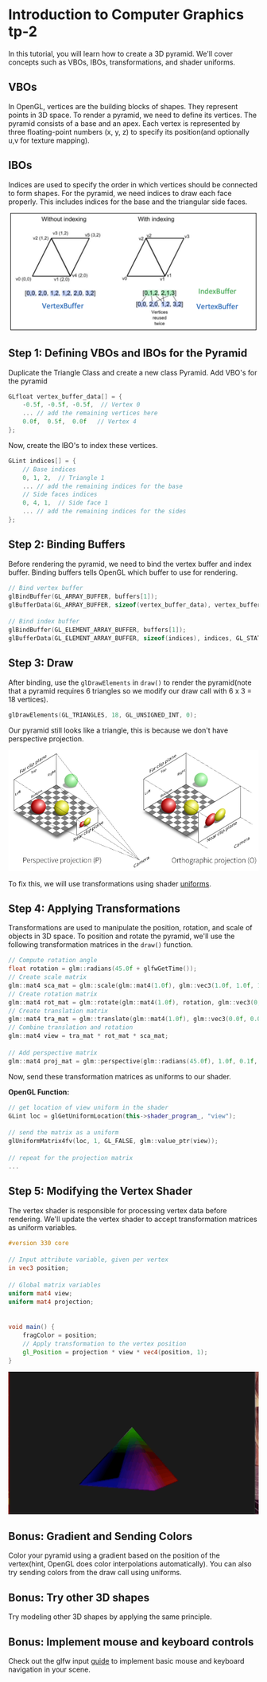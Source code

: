# Introduction to Computer Graphics tp-2

In this tutorial, you will learn how to create a 3D pyramid. We'll cover concepts such as VBOs, IBOs, transformations, and shader uniforms.

## VBOs

In OpenGL, vertices are the building blocks of shapes. They represent points in 3D space. To render a pyramid, we need to define its vertices. The pyramid consists of a base and an apex. Each vertex is represented by three floating-point numbers (x, y, z) to specify its position(and optionally u,v for texture mapping).

## IBOs

Indices are used to specify the order in which vertices should be connected to form shapes. For the pyramid, we need indices to draw each face properly. This includes indices for the base and the triangular side faces.

![VBO - IBO](./images/vbo_ibo.png)


## Step 1: Defining VBOs and IBOs for the Pyramid

Duplicate the Triangle Class and create a new class Pyramid. Add VBO's for the pyramid

```cpp
GLfloat vertex_buffer_data[] = {
    -0.5f, -0.5f, -0.5f,  // Vertex 0
    ... // add the remaining vertices here
    0.0f,  0.5f,  0.0f   // Vertex 4
};
```

Now, create the IBO's to index these vertices.

```cpp
GLint indices[] = {
    // Base indices
    0, 1, 2,  // Triangle 1
    ... // add the remaining indices for the base
    // Side faces indices
    0, 4, 1,  // Side face 1
    ... // add the remaining indices for the sides
};
```

## Step 2: Binding Buffers

Before rendering the pyramid, we need to bind the vertex buffer and index buffer. Binding buffers tells OpenGL which buffer to use for rendering. 

```cpp
// Bind vertex buffer
glBindBuffer(GL_ARRAY_BUFFER, buffers[1]);
glBufferData(GL_ARRAY_BUFFER, sizeof(vertex_buffer_data), vertex_buffer_data, GL_STATIC_DRAW);

// Bind index buffer
glBindBuffer(GL_ELEMENT_ARRAY_BUFFER, buffers[1]);
glBufferData(GL_ELEMENT_ARRAY_BUFFER, sizeof(indices), indices, GL_STATIC_DRAW);
```

## Step 3: Draw

After binding, use the `glDrawElements` in `draw()` to render the pyramid(note that a pyramid requires 6 triangles so we modify our draw call with 6 x 3 = 18 vertices).

```cpp
glDrawElements(GL_TRIANGLES, 18, GL_UNSIGNED_INT, 0);
```

Our pyramid still looks like a triangle, this is because we don't have perspective projection.

![VBO - IBO](./images/persp_ortho.png)

To fix this, we will use transformations using shader [uniforms](https://www.khronos.org/opengl/wiki/Uniform_(GLSL)).

## Step 4: Applying Transformations

Transformations are used to manipulate the position, rotation, and scale of objects in 3D space. To position and rotate the pyramid, we'll use the  following transformation matrices in the `draw()` function.

```cpp
// Compute rotation angle
float rotation = glm::radians(45.0f + glfwGetTime());
// Create scale matrix
glm::mat4 sca_mat = glm::scale(glm::mat4(1.0f), glm::vec3(1.0f, 1.0f, 1.0f));
// Create rotation matrix
glm::mat4 rot_mat = glm::rotate(glm::mat4(1.0f), rotation, glm::vec3(0, 1, 0));
// Create translation matrix
glm::mat4 tra_mat = glm::translate(glm::mat4(1.0f), glm::vec3(0.0f, 0.0f, -3.0f));
// Combine translation and rotation
glm::mat4 view = tra_mat * rot_mat * sca_mat;

// Add perspective matrix
glm::mat4 proj_mat = glm::perspective(glm::radians(45.0f), 1.0f, 0.1f, 10.0f);
```

Now, send these transformation matrices as uniforms to our shader.

**OpenGL Function:**
```cpp
// get location of view uniform in the shader
GLint loc = glGetUniformLocation(this->shader_program_, "view");

// send the matrix as a uniform
glUniformMatrix4fv(loc, 1, GL_FALSE, glm::value_ptr(view));

// repeat for the projection matrix
...
```

## Step 5: Modifying the Vertex Shader

The vertex shader is responsible for processing vertex data before rendering. We'll update the vertex shader to accept transformation matrices as uniform variables.

```glsl
#version 330 core

// Input attribute variable, given per vertex
in vec3 position;

// Global matrix variables
uniform mat4 view;
uniform mat4 projection;


void main() {
    fragColor = position;
    // Apply transformation to the vertex position
    gl_Position = projection * view * vec4(position, 1);
}
```

![Result](./images/result.gif)

## Bonus: Gradient and Sending Colors

Color your pyramid using a gradient based on the position of the vertex(hint, OpenGL does color interpolations automatically). You can also try sending colors from the draw call using uniforms.

## Bonus: Try other 3D shapes

Try modeling other 3D shapes by applying the same principle.

## Bonus: Implement mouse and keyboard controls

Check out the glfw input [guide](https://www.glfw.org/docs/3.3/input_guide.html) to implement basic mouse and keyboard navigation in your scene.